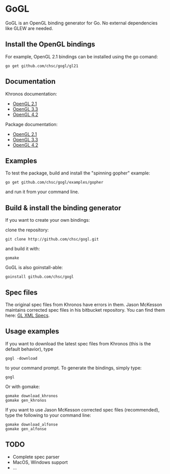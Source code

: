 GoGL
====

GoGL is an OpenGL binding generator for Go.
No external dependencies like GLEW are needed.

Install the OpenGL bindings
---------------------------

For example, OpenGL 2.1 bindings can be installed using the go comand:

	go get github.com/chsc/gogl/gl21

Documentation
-------------

Khronos documentation:

* [OpenGL 2.1](http://www.opengl.org/sdk/docs/man)
* [OpenGL 3.3](http://www.opengl.org/sdk/docs/man3)
* [OpenGL 4.2](http://www.opengl.org/sdk/docs/man4)

Package documentation:

* [OpenGL 2.1](http://gopkgdoc.appspot.com/pkg/github.com/chsc/gogl/gl21)
* [OpenGL 3.3](http://gopkgdoc.appspot.com/pkg/github.com/chsc/gogl/gl33)
* [OpenGL 4.2](http://gopkgdoc.appspot.com/pkg/github.com/chsc/gogl/gl42)

Examples
--------

To test the package, build and install the "spinning gopher" example:

	go get github.com/chsc/gogl/examples/gopher

and run it from your command line.

Build & install the binding generator
-------------------------------------

If you want to create your own bindings:

clone the repository:

	git clone http://github.com/chsc/gogl.git

and build it with:

	gomake
	
GoGL is also goinstall-able:

	goinstall github.com/chsc/gogl

Spec files
----------

The original spec files from Khronos have errors in them.
Jason McKesson maintains corrected spec files in his bitbucket repository.
You can find them here: [GL XML Specs](https://bitbucket.org/alfonse/gl-xml-specs).

Usage examples
--------------

If you want to download the latest spec files from Khronos (this is the default behavior), type

	gogl -download

to your command prompt.
To generate the bindings, simply type:
	
	gogl

Or with gomake:

	gomake download_khronos
	gomake gen_khronos

If you want to use Jason McKesson corrected spec files (recommended), type the following to your command line:

	gomake download_alfonse
	gomake gen_alfonse

TODO
----

* Complete spec parser
* MacOS, Windows support
* ...
